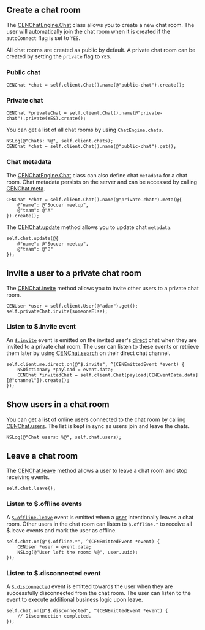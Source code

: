 ## Create a chat room

The [CENChatEngine.Chat](../../api-reference/chatengine#chat) class allows you to create a new chat 
room. The user will automatically join the chat room when it is created if the `autoConnect` flag is
set to `YES`.

All chat rooms are created as public by default. A private chat room can be created by setting the 
`private` flag to `YES`.  

### Public chat

```objc
CENChat *chat = self.client.Chat().name(@"public-chat").create();
```  

### Private chat

```objc
CENChat *privateChat = self.client.Chat().name(@"private-chat").private(YES).create();
```

You can get a list of all chat rooms by using `ChatEngine.chats`.

```objc
NSLog(@"Chats: %@", self.client.chats);
CENChat *chat = self.client.Chat().name(@"public-chat").get();
```

### Chat metadata

The [CENChatEngine.Chat](../../api-reference/chatengine#chat) class can also define chat `metadata` 
for a chat room. Chat metadata persists on the server and can be accessed by calling 
[CENChat.meta](../../api-reference/chat#meta).

```objc
CENChat *chat = self.client.Chat().name(@"private-chat").meta(@{
    @"name": @"Soccer meetup",
    @"team": @"A"
}).create();
```

The [CENChat.update](../../api-reference/chat#update) method allows you to update chat `metadata`.

```objc
self.chat.update(@{
    @"name": @"Soccer meetup",
    @"team": @"B"
});
```


## Invite a user to a private chat room

The [CENChat.invite](../../api-reference/chat#invite) method allows you to invite other users to a 
private chat room.

```objc
CENUser *user = self.client.User(@"adam").get();
self.privateChat.invite(someoneElse);
```

### Listen to $.invite event

An [`$.invite`](../../api-reference/me#event-invite) event is emitted on the invited user's 
[direct](../../api-reference/user#direct) chat when they are invited to a private chat room. The 
user can listen to these events or retrieve them later by using 
[CENChat.search](../../api-reference/chat#search) on their direct chat channel.

```objc
self.client.me.direct.on(@"$.invite", ^(CENEmittedEvent *event) {
    NSDictionary *payload = event.data;
    CENChat *invitedChat = self.client.Chat(payload[CENEventData.data][@"channel"]).create();
});
```


## Show users in a chat room

You can get a list of online users connected to the chat room by calling 
[CENChat.users](../../api-reference/chat#users). The list is kept in sync as users join and leave 
the chats.

```objc
NSLog(@"Chat users: %@", self.chat.users);
```


## Leave a chat room

The [CENChat.leave](../../api-reference/chat#leave) method allows a user to leave a chat room and 
stop receiving events.

```objc
self.chat.leave();
```

### Listen to $.offline events

A [`$.offline.leave`](../../api-reference/chat#event-offline-leave) event is emitted when a 
[user](../../api-reference/user) intentionally leaves a chat room. Other users in the chat room can 
listen to `$.offline.*` to receive all $.leave events and mark the user as offline.

```objc
self.chat.on(@"$.offline.*", ^(CENEmittedEvent *event) {
    CENUser *user = event.data;
    NSLog(@"User left the room: %@", user.uuid);
});
```


### Listen to $.disconnected event

A [`$.disconnected`](../../api-reference/chat#event-disconnected) event is emitted towards the user 
when they are successfully disconnected from the chat room. The user can listen to the event to 
execute additional business logic upon leave.

```objc
self.chat.on(@"$.disconnected", ^(CENEmittedEvent *event) {
    // Disconnection completed.
});
```

